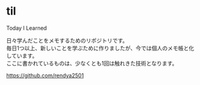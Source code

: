 # til

Today I Learned

日々学んだことをメモするためのリポジトリです。  
毎日1つ以上、新しいことを学ぶために作りましたが、今では個人のメモ帳と化しています。  
ここに書かれているものは、少なくとも1回は触れきた技術となります。  

<https://github.com/rendya2501>  
